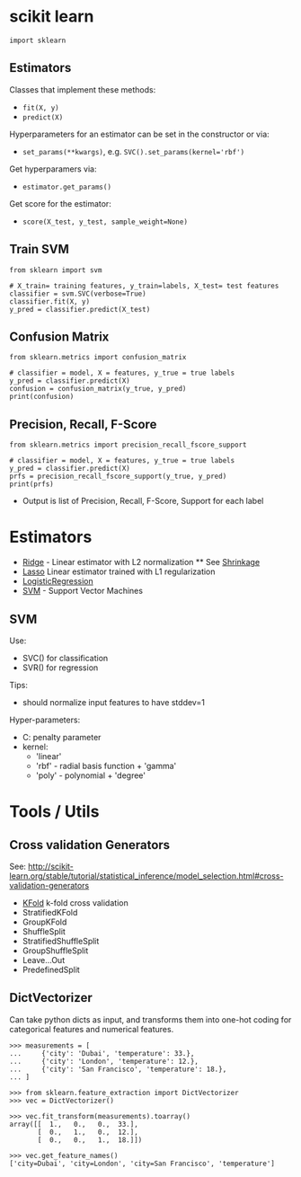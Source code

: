 # scikit learn

```
import sklearn
```

## Estimators

Classes that implement these methods:
* `fit(X, y)`
* `predict(X)`

Hyperparameters for an estimator can be set in the constructor or via:
* `set_params(**kwargs)`, e.g. `SVC().set_params(kernel='rbf')`

Get hyperparamers via:
* `estimator.get_params()`

Get score for the estimator:
* `score(X_test, y_test, sample_weight=None)`

## Train SVM

```
from sklearn import svm

# X_train= training features, y_train=labels, X_test= test features
classifier = svm.SVC(verbose=True)
classifier.fit(X, y)
y_pred = classifier.predict(X_test)
```

## Confusion Matrix

```
from sklearn.metrics import confusion_matrix

# classifier = model, X = features, y_true = true labels
y_pred = classifier.predict(X)
confusion = confusion_matrix(y_true, y_pred)
print(confusion)
```

## Precision, Recall, F-Score

```
from sklearn.metrics import precision_recall_fscore_support

# classifier = model, X = features, y_true = true labels
y_pred = classifier.predict(X)
prfs = precision_recall_fscore_support(y_true, y_pred)
print(prfs)
```

* Output is list of Precision, Recall, F-Score, Support for each label

# Estimators

* [Ridge](http://scikit-learn.org/stable/modules/generated/sklearn.linear_model.Ridge.html#sklearn.linear_model.Ridge) - Linear estimator with L2 normalization
** See [Shrinkage](http://scikit-learn.org/stable/tutorial/statistical_inference/supervised_learning.html#shrinkage)
* [Lasso](http://scikit-learn.org/stable/modules/generated/sklearn.linear_model.Lasso.html#sklearn.linear_model.Lasso) Linear estimator trained with L1 regularization
* [LogisticRegression](http://scikit-learn.org/stable/modules/generated/sklearn.linear_model.LogisticRegression.html#sklearn.linear_model.LogisticRegression) 
* [SVM](http://scikit-learn.org/stable/modules/svm.html) - Support Vector Machines

## SVM

Use:
* SVC() for classification
* SVR() for regression

Tips:
* should normalize input features to have stddev=1

Hyper-parameters:
* C: penalty parameter
* kernel: 
  * 'linear'
  * 'rbf' - radial basis function + 'gamma'
  * 'poly' - polynomial + 'degree'
 

# Tools / Utils

## Cross validation Generators

See: http://scikit-learn.org/stable/tutorial/statistical_inference/model_selection.html#cross-validation-generators 

* [KFold](http://scikit-learn.org/stable/modules/generated/sklearn.model_selection.KFold.html#sklearn.model_selection.KFold) k-fold cross validation
* StratifiedKFold
* GroupKFold
* ShuffleSplit
* StratifiedShuffleSplit
* GroupShuffleSplit
* Leave...Out
* PredefinedSplit

## DictVectorizer

Can take python dicts as input, and transforms them into one-hot coding for categorical features and numerical features.

```
>>> measurements = [
...     {'city': 'Dubai', 'temperature': 33.},
...     {'city': 'London', 'temperature': 12.},
...     {'city': 'San Francisco', 'temperature': 18.},
... ]

>>> from sklearn.feature_extraction import DictVectorizer
>>> vec = DictVectorizer()

>>> vec.fit_transform(measurements).toarray()
array([[  1.,   0.,   0.,  33.],
       [  0.,   1.,   0.,  12.],
       [  0.,   0.,   1.,  18.]])

>>> vec.get_feature_names()
['city=Dubai', 'city=London', 'city=San Francisco', 'temperature']
```
